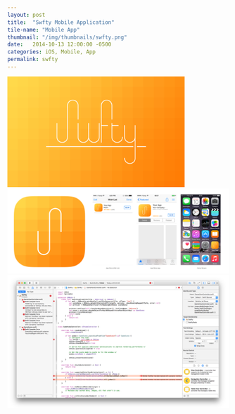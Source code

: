 ```yaml
---
layout: post
title:  "Swfty Mobile Application"
tile-name: "Mobile App"
thumbnail: "/img/thumbnails/swfty.png"
date:   2014-10-13 12:00:00 -0500
categories: iOS, Mobile, App
permalink: swfty
---
```


<div class="image-container"><img src="../img/swfty/landingPage.jpg" alt="Landing Page" class="image-center" style="width:80%" />
<img src="../img/swfty/appIcon.png" alt="App Icon" />
<img src="../img/swfty/xCode.png" alt="xCode" /></div>
